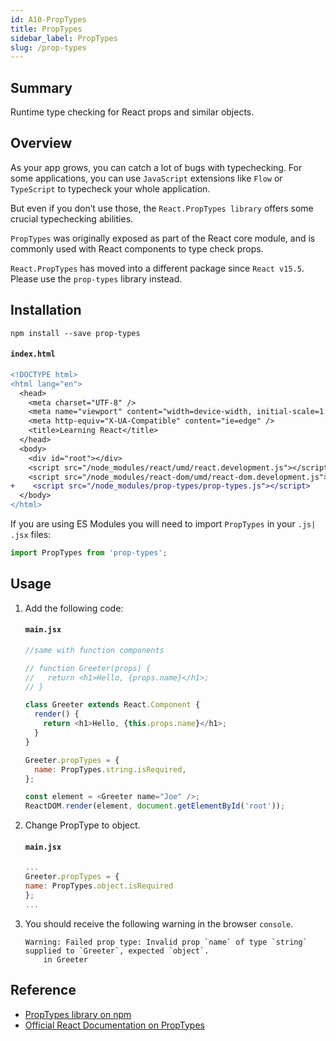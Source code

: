 ```yaml
---
id: A10-PropTypes
title: PropTypes
sidebar_label: PropTypes
slug: /prop-types
---
```


## Summary

Runtime type checking for React props and similar objects.

## Overview

As your app grows, you can catch a lot of bugs with typechecking. For some applications, you can use `JavaScript` extensions like `Flow` or `TypeScript` to typecheck your whole application.

But even if you don’t use those, the `React.PropTypes library` offers some crucial typechecking abilities.

`PropTypes` was originally exposed as part of the React core module, and is commonly used with React components to type check props.

`React.PropTypes` has moved into a different package since `React v15.5`. Please use the `prop-types` library instead.

## Installation

```shell
npm install --save prop-types
```

#### `index.html`

```diff
<!DOCTYPE html>
<html lang="en">
  <head>
    <meta charset="UTF-8" />
    <meta name="viewport" content="width=device-width, initial-scale=1.0" />
    <meta http-equiv="X-UA-Compatible" content="ie=edge" />
    <title>Learning React</title>
  </head>
  <body>
    <div id="root"></div>
    <script src="/node_modules/react/umd/react.development.js"></script>
    <script src="/node_modules/react-dom/umd/react-dom.development.js"></script>
+    <script src="/node_modules/prop-types/prop-types.js"></script>
  </body>
</html>
```

If you are using ES Modules you will need to import `PropTypes` in your `.js| .jsx` files:

```js
import PropTypes from 'prop-types';
```

## Usage

1. Add the following code:

   #### `main.jsx`

   ```js
   //same with function components

   // function Greeter(props) {
   //   return <h1>Hello, {props.name}</h1>;
   // }

   class Greeter extends React.Component {
     render() {
       return <h1>Hello, {this.props.name}</h1>;
     }
   }

   Greeter.propTypes = {
     name: PropTypes.string.isRequired,
   };

   const element = <Greeter name="Joe" />;
   ReactDOM.render(element, document.getElementById('root'));
   ```

1. Change PropType to object.

   #### `main.jsx`

   ```js
   ...
   Greeter.propTypes = {
   name: PropTypes.object.isRequired
   };
   ...
   ```

1. You should receive the following warning in the browser `console`.
   ```
   Warning: Failed prop type: Invalid prop `name` of type `string` supplied to `Greeter`, expected `object`.
       in Greeter
   ```

## Reference

- [PropTypes library on npm](https://www.npmjs.com/package/prop-types)
- [Official React Documentation on PropTypes](https://reactjs.org/docs/typechecking-with-proptypes.html)
